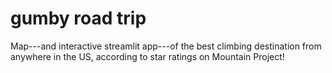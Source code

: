 # gumby road trip

Map---and interactive streamlit app---of the best climbing destination from anywhere in the US, according to star ratings on Mountain Project!
